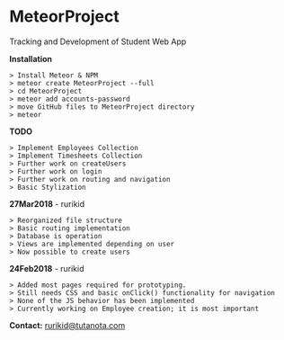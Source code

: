 # MeteorProject
Tracking and Development of Student Web App

**Installation**
```
> Install Meteor & NPM
> meteor create MeteorProject --full
> cd MeteorProject
> meteor add accounts-password
> move GitHub files to MeteorProject directory
> meteor
```

**TODO**
```
> Implement Employees Collection
> Implement Timesheets Collection
> Further work on createUsers
> Further work on login
> Further work on routing and navigation
> Basic Stylization
```

**27Mar2018** - rurikid
```
> Reorganized file structure
> Basic routing implementation
> Database is operation
> Views are implemented depending on user
> Now possible to create users
```

**24Feb2018** - rurikid
```
> Added most pages required for prototyping.
> Still needs CSS and basic onClick() functionality for navigation
> None of the JS behavior has been implemented
> Currently working on Employee creation; it is most important
```

**Contact:**
rurikid@tutanota.com
